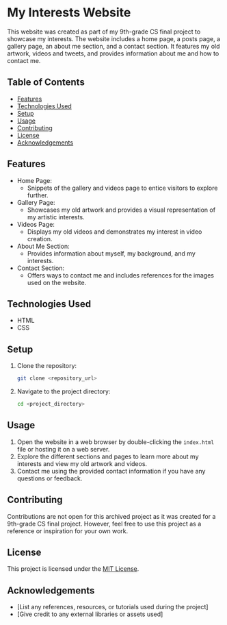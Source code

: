 # My Interests Website

This website was created as part of my 9th-grade CS final project to showcase my interests. The website includes a home page, a posts page, a gallery page, an about me section, and a contact section. It features my old artwork, videos and tweets, and provides information about me and how to contact me.

## Table of Contents

- [Features](#features)
- [Technologies Used](#technologies-used)
- [Setup](#setup)
- [Usage](#usage)
- [Contributing](#contributing)
- [License](#license)
- [Acknowledgements](#acknowledgements)

## Features

- Home Page:
  - Snippets of the gallery and videos page to entice visitors to explore further.
- Gallery Page:
  - Showcases my old artwork and provides a visual representation of my artistic interests.
- Videos Page:
  - Displays my old videos and demonstrates my interest in video creation.
- About Me Section:
  - Provides information about myself, my background, and my interests.
- Contact Section:
  - Offers ways to contact me and includes references for the images used on the website.

## Technologies Used

- HTML
- CSS

## Setup

1. Clone the repository:

   ```bash
   git clone <repository_url>
   ```

2. Navigate to the project directory:

   ```bash
   cd <project_directory>
   ```

## Usage

1. Open the website in a web browser by double-clicking the `index.html` file or hosting it on a web server.
2. Explore the different sections and pages to learn more about my interests and view my old artwork and videos.
3. Contact me using the provided contact information if you have any questions or feedback.

## Contributing

Contributions are not open for this archived project as it was created for a 9th-grade CS final project. However, feel free to use this project as a reference or inspiration for your own work.

## License

This project is licensed under the [MIT License](LICENSE).

## Acknowledgements

- [List any references, resources, or tutorials used during the project]
- [Give credit to any external libraries or assets used]
